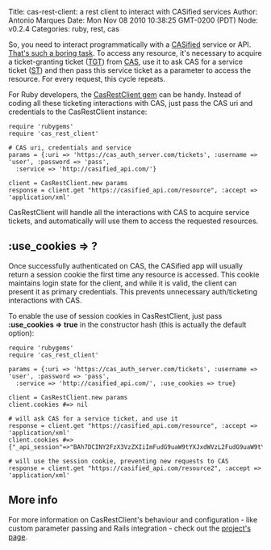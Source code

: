 Title: cas-rest-client: a rest client to interact with CASified services
Author: Antonio Marques
Date: Mon Nov 08 2010 10:38:25 GMT-0200 (PDT)
Node: v0.2.4
Categories: ruby, rest, cas

So, you need to interact programmatically with a [CASified](https://wiki.jasig.org/display/CAS/CASifying+Applications) service or API. [That's such a boring task](https://wiki.jasig.org/display/CASUM/RESTful+API). To access any resource, it's necessary to acquire a ticket-granting ticket ([TGT](http://www.jusfortechies.com/cas/protocol.html#tgt)) from [CAS](http://www.jasig.org/cas), use it to ask CAS for a service ticket ([ST](http://www.jusfortechies.com/cas/protocol.html#st)) and then pass this service ticket as a parameter to access the resource. For every request, this cycle repeats. 

For Ruby developers, the [CasRestClient gem](https://rubygems.org/gems/cas_rest_client) can be handy. Instead of coding all these ticketing interactions with CAS, just pass the CAS uri and credentials to the CasRestClient instance:

    require 'rubygems'
    require 'cas_rest_client'
    
    # CAS uri, credentials and service
    params = {:uri => 'https://cas_auth_server.com/tickets', :username => 'user', :password => 'pass', 
      :service => 'http://casified_api.com/'}
      
    client = CasRestClient.new params
    response = client.get "https://casified_api.com/resource", :accept => 'application/xml'
    
CasRestClient will handle all the interactions with CAS to acquire service tickets, and automatically will use them to access the requested resources.

## :use_cookies => ?

Once successfully authenticated on CAS, the CASified app will usually return a session cookie the first time any resource is accessed. This cookie maintains login state for the client, and while it is valid, the client can present it as primary credentials. This prevents unnecessary auth/ticketing interactions with CAS.

To enable the use of session cookies in CasRestClient, just pass __:use\_cookies => true__  in the constructor hash (this is actually the default option):

    require 'rubygems'
    require 'cas_rest_client'

    params = {:uri => 'https://cas_auth_server.com/tickets', :username => 'user', :password => 'pass', 
      :service => 'http://casified_api.com/', :use_cookies => true}
      
    client = CasRestClient.new params
    client.cookies #=> nil
    
    # will ask CAS for a service ticket, and use it
    response = client.get "https://casified_api.com/resource", :accept => 'application/xml'
    client.cookies #=> {"_api_session"=>"BAh7DCINY2FzX3VzZXIiImFudG9uaW9tYXJxdWVzL2FudG9uaW9tYXJxdWVzIg9zZXNz..."}
    
    # will use the session cookie, preventing new requests to CAS
    response = client.get "https://casified_api.com/resource2", :accept => 'application/xml'
        

## More info

For more information on CasRestClient's behaviour and configuration - like custom parameter passing and Rails integration - check out the [project's page](https://github.com/robertokl/cas-rest-client). 
